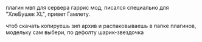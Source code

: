 плагин мвп для сервера гаррис мод, писался специально для "ХлеБушек XL", привет Гамлету.

чтоб скачать копируешь зип архив и распаковываешь в папке плагинов, модельку сам выбери, по дефолту шарик-звездочка
